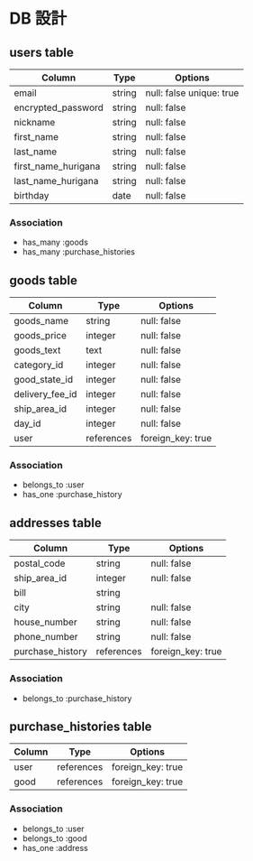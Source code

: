 # DB 設計

## users table

| Column             | Type                | Options                 |
|--------------------|---------------------|-------------------------|
| email              | string              | null: false unique: true|
| encrypted_password | string              | null: false             |
| nickname           | string              | null: false             |
| first_name         | string              | null: false             |
| last_name          | string              | null: false             |
| first_name_hurigana| string              | null: false             |
| last_name_hurigana | string              | null: false             |
| birthday           | date                | null: false             |



### Association

* has_many :goods
* has_many :purchase_histories

## goods table

| Column                              | Type       | Options           |
|-------------------------------------|------------|-------------------|
| goods_name                          | string     | null: false       |
| goods_price                         | integer    | null: false       |
| goods_text                          | text       | null: false       |
| category_id                         | integer    | null: false       |
| good_state_id                       | integer    | null: false       |
| delivery_fee_id                     | integer    | null: false       |
| ship_area_id                        | integer    | null: false       |
| day_id                              | integer    | null: false       |
| user                                | references | foreign_key: true |


### Association

- belongs_to :user
- has_one :purchase_history

## addresses table

| Column               | Type       | Options           |
|----------------------|------------|-------------------|
| postal_code          | string     | null: false       |
| ship_area_id         | integer    | null: false       |
| bill                 | string     |                   |
| city                 | string     | null: false       |
| house_number         | string     | null: false       |
| phone_number         | string     | null: false       |
| purchase_history     | references | foreign_key: true |


### Association

- belongs_to :purchase_history

## purchase_histories table

| Column      | Type       | Options           |
|-------------|------------|-------------------|
| user        | references | foreign_key: true |
| good        | references | foreign_key: true |

### Association

- belongs_to :user
- belongs_to :good
- has_one    :address